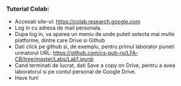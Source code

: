 ### Tutorial Colab:
* Accesati site-ul: https://colab.research.google.com
* Log in cu adresa de mail personala.
* Dupa log in, va aparea un meniu de unde puteti selecta mai multe platforme, dintre care Drive si Github
* Dati click pe github si, de exemplu, pentru primul laborator puneti urmatorul URL: https://github.com/cs-pub-ro/LFA-CB/tree/master/Labs/Lab1.ipynb
* Cand terminati de lucrat, dati Save a copy on Drive, pentru a avea laboratorul si pe contul personal de Google Drive.
* Have fun!
